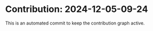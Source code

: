 # Contribution: 2024-12-05-09-24
This is an automated commit to keep the contribution graph active.
